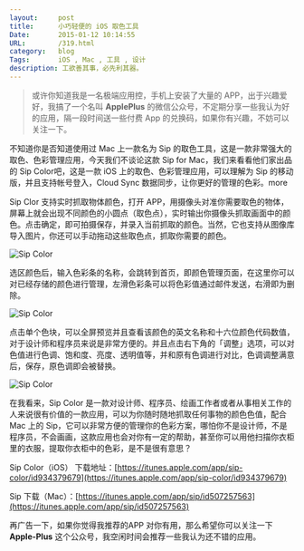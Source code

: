 ```yaml
---
layout:     post
title:      小巧轻便的 iOS 取色工具
Date:       2015-01-12 10:14:55
URL:        /319.html
category:   blog
Tags:       iOS , Mac , 工具 , 设计
description: 工欲善其事，必先利其器。
---
```






> 或许你知道我是一名极端应用控，手机上安装了大量的 APP，出于兴趣爱好，我搞了一个名叫 **ApplePlus** 的微信公众号，不定期分享一些我认为好的应用，隔一段时间送一些付费 App 的兑换码，如果你有兴趣，不妨可以关注一下。

不知道你是否知道使用过 Mac 上一款名为 Sip 的取色工具，这是一款非常强大的取色、色彩管理应用，今天我们不谈论这款 Sip for Mac，我们来看看他们家出品的 Sip Color吧，这是一款 iOS 上的取色、色彩管理应用，可以理解为 Sip 的移动版，并且支持帐号登入，Cloud Sync 数据同步，让你更好的管理的色彩。more

Sip Clor 支持实时抓取物体颜色，打开 APP，用摄像头对准你需要取色的物体，屏幕上就会出现不同颜色的小圆点（取色点），实时输出你摄像头抓取画面中的颜色。点击确定，即可拍摄保存，并录入当前抓取的颜色。当然，它也支持从图像库导入图片，你还可以手动拖动这些取色点，抓取你需要的颜色。



![Sip Color](http://eric.ec/wp-content/uploads/2015/01/IMG_6003-576x1024.png)




选区颜色后，输入色彩条的名称，会跳转到首页，即颜色管理页面，在这里你可以对已经存储的颜色进行管理，左滑色彩条可以将色彩值通过邮件发送，右滑即为删除。



![Sip Color](http://eric.ec/wp-content/uploads/2015/01/123-1024x911.png)




点击单个色块，可以全屏预览并且查看该颜色的英文名称和十六位颜色代码数值，对于设计师和程序员来说是非常方便的。并且点击右下角的「调整」选项，可以对色值进行色调、饱和度、亮度、透明值等，并和原有色调进行对比，色调调整满意后，保存，原色调即会被替换。



![Sip Color](http://eric.ec/wp-content/uploads/2015/01/555555-1024x911.png)




在我看来，Sip Color 是一款对设计师、程序员、绘画工作者或者从事相关工作的人来说很有价值的一款应用，可以为你随时随地抓取任何事物的颜色色值，配合 Mac 上的 Sip，它可以非常方便的管理你的色彩方案，哪怕你不是设计师，不是程序员，不会画画，这款应用也会对你有一定的帮助，甚至你可以用他扫描你衣柜里的衣服，提取你衣柜中的色彩，是不是很有意思？

Sip Color（iOS） 下载地址：[https://itunes.apple.com/app/sip-color/id934379679](https://itunes.apple.com/app/sip-color/id934379679)

Sip 下载（Mac）：[https://itunes.apple.com/app/sip/id507257563](https://itunes.apple.com/app/sip/id507257563)

再广告一下，如果你觉得我推荐的APP 对你有用，那么希望你可以关注一下 **Apple-Plus** 这个公众号，我空闲时间会推荐一些我认为还不错的应用。